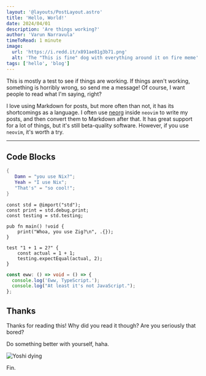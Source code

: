 ```yaml
---
layout: '@layouts/PostLayout.astro'
title: 'Hello, World!'
date: 2024/04/01
description: 'Are things working?'
author: 'Varun Narravula'
timeToRead: 1 minute
image:
  url: 'https://i.redd.it/x891ae81g3b71.png'
  alt: 'The "This is fine" dog with everything around it on fire meme'
tags: ['hello', 'blog']
---
```


This is mostly a test to see if things are working. If things aren't working,
something is horribly wrong, so send me a message! Of course, I want people to
read what I'm saying, right?

I love using Markdown for posts, but more often than not, it has its
shortcomings as a language. I often use
[neorg](https://github.com/nvim-neorg/neorg) inside `neovim` to write my posts,
and then convert them to Markdown after that. It has great support for a lot of
things, but it's still beta-quality software. However, if you use `neovim`, it's
worth a try.

---

## Code Blocks

```nix
{
   Damn = "you use Nix?";
   Yeah = "I use Nix";
   "That's" = "so cool!";
}
```

```zig
const std = @import("std");
const print = std.debug.print;
const testing = std.testing;

pub fn main() !void {
    print("Whoa, you use Zig?\n", .{});
}

test "1 + 1 = 2?" {
    const actual = 1 + 1;
    testing.expectEqual(actual, 2);
}
```

```ts
const eww: () => void = () => {
  console.log('Eww, TypeScript.');
  console.log("At least it's not JavaScript.");
};
```

## Thanks

Thanks for reading this! Why did you read it though? Are you seriously that
bored?

Do something better with yourself, haha.

![Yoshi dying](https://i.pinimg.com/originals/5f/2a/a7/5f2aa75c6dbb75d8bd232e727e514071.gif)

Fin.
